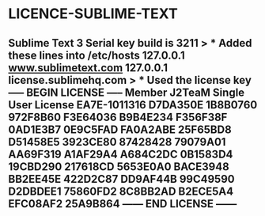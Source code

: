 # LICENCE-SUBLIME-TEXT
## Sublime Text 3 Serial key build is 3211  > * Added these lines into  /etc/hosts   127.0.0.1       www.sublimetext.com 127.0.0.1       license.sublimehq.com  > * Used the license key  —– BEGIN LICENSE —– Member J2TeaM Single User License EA7E-1011316 D7DA350E 1B8B0760 972F8B60 F3E64036 B9B4E234 F356F38F 0AD1E3B7 0E9C5FAD FA0A2ABE 25F65BD8 D51458E5 3923CE80 87428428 79079A01 AA69F319 A1AF29A4 A684C2DC 0B1583D4 19CBD290 217618CD 5653E0A0 BACE3948 BB2EE45E 422D2C87 DD9AF44B 99C49590 D2DBDEE1 75860FD2 8C8BB2AD B2ECE5A4 EFC08AF2 25A9B864 —— END LICENSE ——​
